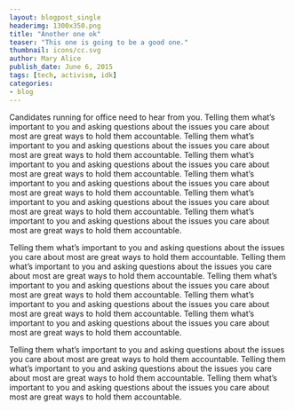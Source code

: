 ```yaml
---
layout: blogpost_single
headerimg: 1300x350.png
title: "Another one ok"
teaser: "This one is going to be a good one."
thumbnail: icons/cc.svg
author: Mary Alice
publish_date: June 6, 2015
tags: [tech, activism, idk]
categories:
- blog
---
```



Candidates running for office need to hear from you. Telling them what’s important to you and asking questions about the issues you care about most are great ways to hold them accountable. Telling them what’s important to you and asking questions about the issues you care about most are great ways to hold them accountable. Telling them what’s important to you and asking questions about the issues you care about most are great ways to hold them accountable. Telling them what’s important to you and asking questions about the issues you care about most are great ways to hold them accountable. Telling them what’s important to you and asking questions about the issues you care about most are great ways to hold them accountable. Telling them what’s important to you and asking questions about the issues you care about most are great ways to hold them accountable.

Telling them what’s important to you and asking questions about the issues you care about most are great ways to hold them accountable. Telling them what’s important to you and asking questions about the issues you care about most are great ways to hold them accountable. Telling them what’s important to you and asking questions about the issues you care about most are great ways to hold them accountable. Telling them what’s important to you and asking questions about the issues you care about most are great ways to hold them accountable. Telling them what’s important to you and asking questions about the issues you care about most are great ways to hold them accountable.


Telling them what’s important to you and asking questions about the issues you care about most are great ways to hold them accountable. Telling them what’s important to you and asking questions about the issues you care about most are great ways to hold them accountable. Telling them what’s important to you and asking questions about the issues you care about most are great ways to hold them accountable.
